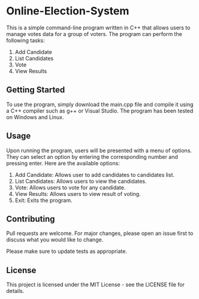 # Online-Election-System

This is a simple command-line program written in C++ that allows users to manage votes data for a group of voters. The program can perform the following tasks:

1. Add Candidate
2. List Candidates
3. Vote
4. View Results

## Getting Started
To use the program, simply download the main.cpp file and compile it using a C++ compiler such as g++ or Visual Studio. The program has been tested on Windows and Linux.

## Usage
Upon running the program, users will be presented with a menu of options. They can select an option by entering the corresponding number and pressing enter. Here are the available options:

1. Add Candidate: Allows user to add candidates to candidates list.
2. List Candidates: Allows users to view the candidates.
3. Vote: Allows users to vote for any candidate.
4. View Results: Allows users to view result of voting.
5. Exit: Exits the program.

## Contributing
Pull requests are welcome. For major changes, please open an issue first to discuss what you would like to change.

Please make sure to update tests as appropriate.

## License
This project is licensed under the MIT License - see the LICENSE file for details.
